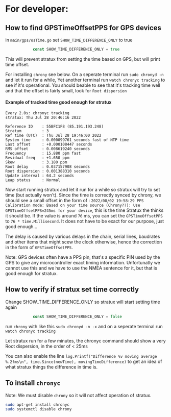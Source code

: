 # For developer:

## How to find GPSTimeOffsetPPS for GPS devices

in `main/gps/osTime.go` set `SHOW_TIME_DIFFERENCE_ONLY` to true
```go
			const SHOW_TIME_DIFFERENCE_ONLY = true
```
This will prevent stratux from setting the time based on GPS, but will print time offset.

For installing `chrony` see below.
On a seperate terminal run `sudo chronyd -n` and let it run for a while, Yet another terminal run `watch chronyc tracking` to see if it's operational.
You should beable to see that it's tracking time well and that the offset is fairly small, look for `Root dispersion`

#### Example of tracked time good enough for stratux
```
Every 2.0s: chronyc tracking                                                                                                                                            stratux: Thu Jul 28 20:46:16 2022

Reference ID    : 55BFC1F8 (85.191.193.248)
Stratum         : 3
Ref time (UTC)  : Thu Jul 28 19:46:00 2022
System time     : 0.000099761 seconds fast of NTP time
Last offset     : +0.000108447 seconds
RMS offset      : 0.008619240 seconds
Frequency       : 15.880 ppm fast
Residual freq   : +1.650 ppm
Skew            : 3.180 ppm
Root delay      : 0.037157908 seconds
Root dispersion : 0.001388310 seconds
Update interval : 64.2 seconds
Leap status     : Normal
```

Now start running stratux and let it run for a while so stratux will try to set time (but actually won't). Since the time is correctly synced by chrony,
we should see a small offset in the form of : `2022/08/02 19:58:29 PPS Calibration mode: Based on your time source (Chrony??): Use GPSTimeOffsetPPS=245ms for your device`,
this is the time Stratux the thinks it should be. If the value is around `76` ms, you can set the `GPSTimeOffsetPPS`
to `76 * time.Millisecond`. It does not have to be exact for our purpose, just good enough...

The delay is caused by various delays in the chain, serial lines, baudrates and other items that might scew the clock otherwise, hence the correction in the form of `GPSTimeOffsetPPS`.

Note: GPS devices often have a PPS pin, that's a specific PIN used by the GPS to give any microcontroller exact timing information. Unfortunatly we cannot use this and we have to use the NMEA sentence for it, but that is good enough for stratux.


## How to verify if stratux set time correctly

Change SHOW_TIME_DIFFERENCE_ONLY so stratux will start setting time again
```go
			const SHOW_TIME_DIFFERENCE_ONLY = false
```
run `chrony` with like this `sudo chronyd -n -x` and on a seperate terminal run `watch chronyc tracking`

Let stratux run for a few minutes, the chronyc command should show a very Root dispersion, in the order of < 25ms

You can also enable the line `log.Printf("Difference %v moving average %.2fms\n", time.Since(newTime), movingTimeDifference)` to
get an idea of what stratux things the difference in time is.

## To install `chronyc`

Note: We must disable `chrony` so it will not affect operation of stratux.

```bash
sudo apt-get install chronyc
sudo systemctl disable chrony
```

